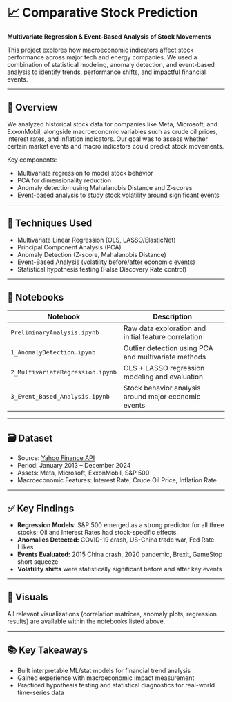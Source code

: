 # 📈 Comparative Stock Prediction  
**Multivariate Regression & Event-Based Analysis of Stock Movements**

This project explores how macroeconomic indicators affect stock performance across major tech and energy companies. We used a combination of statistical modeling, anomaly detection, and event-based analysis to identify trends, performance shifts, and impactful financial events.

---

## 📘 Overview

We analyzed historical stock data for companies like Meta, Microsoft, and ExxonMobil, alongside macroeconomic variables such as crude oil prices, interest rates, and inflation indicators. Our goal was to assess whether certain market events and macro indicators could predict stock movements.

Key components:
- Multivariate regression to model stock behavior
- PCA for dimensionality reduction
- Anomaly detection using Mahalanobis Distance and Z-scores
- Event-based analysis to study stock volatility around significant events

---

## 🧠 Techniques Used

- Multivariate Linear Regression (OLS, LASSO/ElasticNet)
- Principal Component Analysis (PCA)
- Anomaly Detection (Z-score, Mahalanobis Distance)
- Event-Based Analysis (volatility before/after economic events)
- Statistical hypothesis testing (False Discovery Rate control)

---

## 📂 Notebooks

| Notebook | Description |
|----------|-------------|
| `PreliminaryAnalysis.ipynb` | Raw data exploration and initial feature correlation |
| `1_AnomalyDetection.ipynb` | Outlier detection using PCA and multivariate methods |
| `2_MultivariateRegression.ipynb` | OLS + LASSO regression modeling and evaluation |
| `3_Event_Based_Analysis.ipynb` | Stock behavior analysis around major economic events |

---

## 🗃️ Dataset

- Source: [Yahoo Finance API](https://www.yfinance.com/)
- Period: January 2013 – December 2024
- Assets: Meta, Microsoft, ExxonMobil, S&P 500
- Macroeconomic Features: Interest Rate, Crude Oil Price, Inflation Rate

---

## ✅ Key Findings

- **Regression Models:** S&P 500 emerged as a strong predictor for all three stocks; Oil and Interest Rates had stock-specific effects.
- **Anomalies Detected:** COVID-19 crash, US-China trade war, Fed Rate Hikes
- **Events Evaluated:** 2015 China crash, 2020 pandemic, Brexit, GameStop short squeeze
- **Volatility shifts** were statistically significant before and after key events

---

## 📌 Visuals

All relevant visualizations (correlation matrices, anomaly plots, regression results) are available within the notebooks listed above.

---

## 📚 Key Takeaways

- Built interpretable ML/stat models for financial trend analysis
- Gained experience with macroeconomic impact measurement
- Practiced hypothesis testing and statistical diagnostics for real-world time-series data

